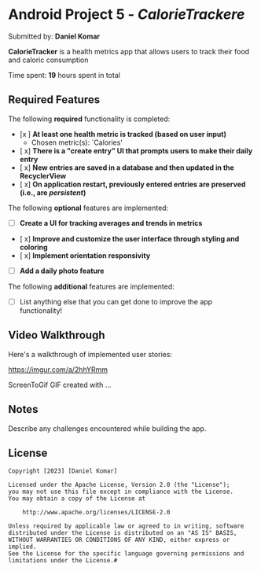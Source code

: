 # Android Project 5 - *CalorieTrackere*

Submitted by: **Daniel Komar**

**CalorieTracker** is a health metrics app that allows users to track their food and caloric consumption

Time spent: **19** hours spent in total

## Required Features

The following **required** functionality is completed:

- [x ] **At least one health metric is tracked (based on user input)**
  - Chosen metric(s): `Calories'
- [ x] **There is a "create entry" UI that prompts users to make their daily entry**
- [ x] **New entries are saved in a database and then updated in the RecyclerView**
- [ x] **On application restart, previously entered entries are preserved (i.e., are *persistent*)**
 
The following **optional** features are implemented:

- [ ] **Create a UI for tracking averages and trends in metrics**
- [ x] **Improve and customize the user interface through styling and coloring**
- [ x] **Implement orientation responsivity**
- [ ] **Add a daily photo feature**

The following **additional** features are implemented:

- [ ] List anything else that you can get done to improve the app functionality!

## Video Walkthrough

Here's a walkthrough of implemented user stories:

https://imgur.com/a/2hhYRmm

ScreenToGif
GIF created with ...  
<!-- Recommended tools:
[Kap](https://getkap.co/) for macOS
[](https://www.screentogif.com/) for Windows
[peek](https://github.com/phw/peek) for Linux. -->

## Notes

Describe any challenges encountered while building the app.

## License

    Copyright [2023] [Daniel Komar]

    Licensed under the Apache License, Version 2.0 (the "License");
    you may not use this file except in compliance with the License.
    You may obtain a copy of the License at

        http://www.apache.org/licenses/LICENSE-2.0

    Unless required by applicable law or agreed to in writing, software
    distributed under the License is distributed on an "AS IS" BASIS,
    WITHOUT WARRANTIES OR CONDITIONS OF ANY KIND, either express or implied.
    See the License for the specific language governing permissions and
    limitations under the License.# 
